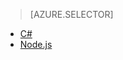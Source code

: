 > [AZURE.SELECTOR]
- [C#](/documentation/articles/iot-hub-device-management-device-jobs/)
- [Node.js](/documentation/articles/iot-hub-device-management-device-jobs-node/)
